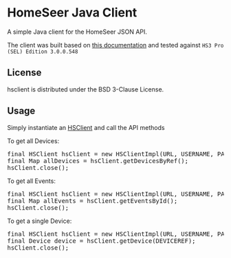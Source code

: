 
HomeSeer Java Client
========

A simple Java client for the HomeSeer JSON API.

The client was built based on [this documentation](https://homeseer.com/support/homeseer/HS3/hs3sdk.pdf) and tested against `HS3 Pro (SEL) Edition 3.0.0.548`

License
-------------------

hsclient is distributed under the BSD 3-Clause License.

Usage
-------------------

Simply instantiate an [HSClient](https://github.com/teverett/hsclient/blob/master/src/main/java/com/khubla/hsclient/HSClient.java) and call the API methods

To get all Devices:

<pre>
final HSClient hsClient = new HSClientImpl(URL, USERNAME, PASSWORD);
final Map<Integer, Device> allDevices = hsClient.getDevicesByRef();
hsClient.close();
</pre>

To get all Events:

<pre>
final HSClient hsClient = new HSClientImpl(URL, USERNAME, PASSWORD);
final Map<Integer, Event> allEvents = hsClient.getEventsById();
hsClient.close();
</pre>

To get a single Device:

<pre>
final HSClient hsClient = new HSClientImpl(URL, USERNAME, PASSWORD);
final Device device = hsClient.getDevice(DEVICEREF);
hsClient.close();
</pre>




